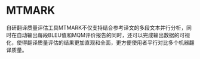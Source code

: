 # MTMARK
自研翻译质量评估工具MTMARK不仅支持结合参考译文的多段文本并行分析，同时在自动输出每段BLEU值和MQM评价报告的同时，还可以完成输出数据的可视化，使得翻译质量评估的结果更加直观和全面，更方便使用者平行对比多个机器翻译质量。
